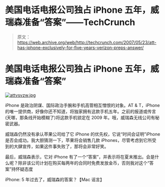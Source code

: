 # 美国电话电报公司独占 iPhone 五年，威瑞森准备“答案”——TechCrunch

> 原文：<https://web.archive.org/web/http://techcrunch.com/2007/05/23/att-has-iphone-exclusively-for-five-years-verizon-preps-answer/>

# 美国电话电报公司独占 iPhone 五年，威瑞森准备“答案”

[![attvsvzw.jpg](img/99af741bb0e243f26e3feda065fadd1e.png)](https://web.archive.org/web/20210228230512/https://beta.techcrunch.com/wp-content/uploads/2007/05/attvsvzw.jpg "attvsvzw.jpg")

iPhone 是政治阴谋、国际政治手腕和手机高管相互憎恨的对象。AT & T，iPhone 的唯一提供商，好像你还不知道，将独家拥有这款手机五年。之前的报道或传言(天哪，那条线开始模糊了)将这款手机锁定在 2009 年。哦，威瑞森无线公司有秘密武器。

威瑞森仍然没有承认苹果公司给了它 iPhone 的优先权，它说“时间会证明”iPhone 是否会成功。我大胆猜测一下，苹果将会销售几款 iPhones，尽管考虑到它所受到的大肆宣传，如果这件事失败了，那将会非常好笑。

最后，威瑞森表示，它对 iPhone 有了一个“答案”，并表示将在夏末推出。会是什么呢？除非该公司计划在购买每两年的合同时免费发放金币，否则我对这个“答案”持怀疑态度

iPhone: 5 年过去了，威瑞森的答案？【Mac 谣言】